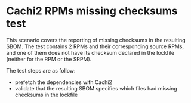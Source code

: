 # Cachi2 RPMs missing checksums test

This scenario covers the reporting of missing checksums in the resulting SBOM. The test contains 2 RPMs and their corresponding source RPMs, and one of them does not have its checksum declared in the lockfile (neither for the RPM or the SRPM).

The test steps are as follow:
- prefetch the dependencies with Cachi2
- validate that the resulting SBOM specifies which files had missing checksums in the lockfile
